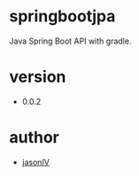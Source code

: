 # springbootjpa

Java Spring Boot API with gradle.

# version

- 0.0.2

# author

- [jasonIV](https://github.com/jasonIV)
